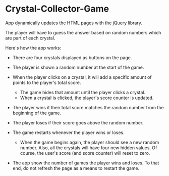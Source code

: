 # Crystal-Collector-Game
App dynamically updates the HTML pages with the jQuery library.

The player will have to guess the answer based on random numbers which are part of each crystal.

Here's how the app works:

   * There are four crystals displayed as buttons on the page.

   * The player is shown a random number at the start of the game.

   * When the player clicks on a crystal, it will add a specific amount of points to the player's total score. 

     * The game hides that amount until the player clicks a crystal.
     * When a crystal is clicked, the player's score counter is updated.

   * The player wins if their total score matches the random number from the beginning of the game.

   * The player loses if their score goes above the random number.

   * The game restarts whenever the player wins or loses.

     * When the game begins again, the player should see a new random number. Also, all the crystals will have four new hidden values. Of course, the user's score (and score counter) will reset to zero.

   * The app show the number of games the player wins and loses. To that end, do not refresh the page as a means to restart the game.
